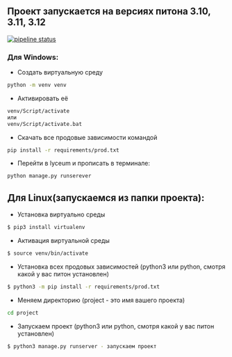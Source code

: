 ## Проект запускается на версиях питона 3.10, 3.11, 3.12
[![pipeline status](https://gitlab.crja72.ru/django/2024/spring/course/students/199562-sav1ngeorgiy-course-1112/badges/main/pipeline.svg)](https://gitlab.crja72.ru/django/2024/spring/course/students/199562-sav1ngeorgiy-course-1112/-/commits/main)

### Для Windows:
* Создать виртуальную среду
```bash
python -m venv venv
```
* Активировать её
```bash
venv/Script/activate
или
venv/Script/activate.bat
```
* Скачать все продовые зависимости командой
```bash
pip install -r requirements/prod.txt
```
* Перейти в lyceum и прописать в терминале:
```bash
python manage.py runserever
```

## Для Linux(запускаемся из папки проекта):
* Установка виртуально среды
```bash
$ pip3 install virtualenv
```
* Активация виртуальной среды
```bash
$ source venv/bin/activate
```
* Установка всех продовых зависимостей
(python3 или python, смотря какой у вас питон установлен)
```bash
$ python3 -m pip install -r requirements/prod.txt
```
* Меняем директорию
(project - это имя вашего проекта)
```bash
cd project
```
* Запускаем проект
(python3 или python, смотря какой у вас питон установлен)
```bash
$ python3 manage.py runserver - запускаем проект
```
